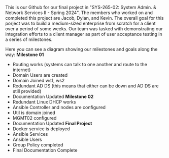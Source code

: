 This is our Github for our final project in "SYS-265-02: System Admin. & Network Services II - Spring 2024". The members who worked on and completed this project are Jacob, Dylan, and Kevin. The overall goal for this porject was to build a medium-sized enterprise from scratch for a client over a period of some weeks. 
Our team was tasked with demonstrating our integration efforts to a client manager as part of user acceptance testing in a series of milestones. 

Here you can see a diagram showing our milestones and goals along the way:
**Milestone 01**
- Routing works (systems can talk to one another and route to the internet)
- Domain Users are created
- Domain Joined ws1, ws2
- Redundant AD DS (this means that either can be down and AD DS are still provided)
- Documentation Updated
**Milestone 02**
- Redundant Linux DHCP works
- Ansible Controller and nodes are configured
- Util is domain joined
- MGMT02 configured
- Documentation Updated
**Final Project**
- Docker service is deployed
- Ansible Services
- Ansible Users
- Group Policy completed
- Final Documentation Complete


